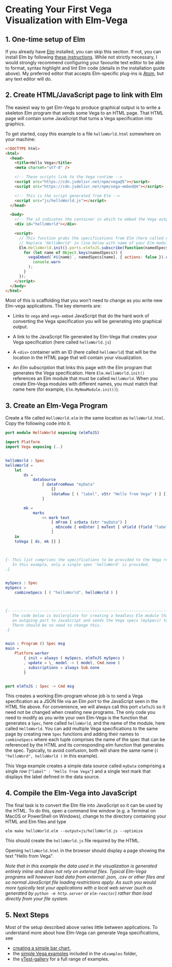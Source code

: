 # Creating Your First Vega Visualization with Elm-Vega

## 1. One-time setup of Elm

If you already have [Elm](http://elm-lang.org) installed, you can skip this section.
If not, you can install Elm by following [these instructions](https://guide.elm-lang.org/install.html).
While not strictly necessary, I would strongly recommend configuring your favourite text editor to be able to format, syntax highlight and lint Elm code (details in the installation guide above).
My preferred editor that accepts Elm-specific plug-ins is [Atom](https://atom.io), but any text editor will do.

## 2. Create HTML/JavaScript page to link with Elm

The easiest way to get Elm-Vega to produce graphical output is to write a skeleton Elm program that sends some Vega to an HTML page.
That HTML page will contain some JavaScript that turns a Vega specification into graphics.

To get started, copy this example to a file `helloWorld.html` somewhere on your machine:

```html
<!DOCTYPE html>
<html>
  <head>
    <title>Hello Vega</title>
    <meta charset="utf-8" />

    <!-- These scripts link to the Vega runtime -->
    <script src="https://cdn.jsdelivr.net/npm/vega@5"></script>
    <script src="https://cdn.jsdelivr.net/npm/vega-embed@4"></script>

    <!-- This is the script generated from Elm -->
    <script src="js/helloWorld.js"></script>
  </head>

  <body>
    <!-- The id indicates the container in which to embed the Vega output. -->
    <div id="helloWorld"></div>

    <script>
      // This function grabs the specifications from Elm (here called namedSpecs).
      // Replace 'HelloWorld' in line below with name of your Elm module when you write your own.
      Elm.HelloWorld.init().ports.elmToJS.subscribe(function(namedSpecs) {
        for (let name of Object.keys(namedSpecs)) {
          vegaEmbed(`#${name}`, namedSpecs[name], { actions: false }).catch(
            console.warn
          );
        }
      });
    </script>
  </body>
</html>
```

Most of this is scaffolding that you won't need to change as you write new Elm-vega applications.
The key elements are:

- Links to `vega` and `vega-embed` JavaScript that do the hard work of converting the Vega specification you will be generating into graphical output.

- A link to the JavaScript file generated by Elm-Vega that creates your Vega specification (here called `helloWorld.js`)

- A `<div>` container with an ID (here called `helloWorld`) that will be the location in the HTML page that will contain your visualization.

- An _Elm subscription_ that links this page with the Elm program that generates the Vega specification.
  Here `Elm.HelloWorld.init()` references an Elm module that must be called `HelloWorld`.
  When you create Elm-Vega modules with different names, you must match that name here (for example, `Elm.MyNewModule.init()`).

## 3. Create an Elm-Vega Program

Create a file called `HelloWorld.elm` in the same location as `helloWorld.html`.
Copy the following code into it.

```elm
port module HelloWorld exposing (elmToJS)

import Platform
import Vega exposing (..)


helloWorld : Spec
helloWorld =
    let
        ds =
            dataSource
                [ dataFromRows "myData"
                    []
                    (dataRow [ ( "label", vStr "Hello from Vega" ) ] [])
                ]

        mk =
            marks
                << mark text
                    [ mFrom [ srData (str "myData") ]
                    , mEncode [ enEnter [ maText [ vField (field "label") ] ] ]
                    ]
    in
    toVega [ ds, mk [] ]



{- This list comprises the specifications to be provided to the Vega runtime.
   In this example, only a single spec 'helloWord' is provided.
-}


mySpecs : Spec
mySpecs =
    combineSpecs [ ( "helloWorld", helloWorld ) ]



{- ---------------------------------------------------------------------------
   The code below is boilerplate for creating a headless Elm module that opens
   an outgoing port to JavaScript and sends the Vega specs (mySpecs) to it.
   There should be no need to change this.
-}


main : Program () Spec msg
main =
    Platform.worker
        { init = always ( mySpecs, elmToJS mySpecs )
        , update = \_ model -> ( model, Cmd.none )
        , subscriptions = always Sub.none
        }


port elmToJS : Spec -> Cmd msg
```

This creates a working Elm-program whose job is to send a Vega specification as a JSON file via an Elm _port_ to the JavaScript seen in the HTML file above.
For convenience, we will always call this port `elmToJS` so it need not be changed when creating new programs.
The only code you need to modify as you write your own Elm-Vega is the function that generates a `Spec`, here called `helloWorld`, and the name of the module, here called `HelloWorld`.
You can add multiple Vega specifications to the same page by creating new `Spec` functions and adding their names to `combineSpecs` where each tuple comprises the name of the spec that can be referenced by the HTML and its corresponding elm function that generates the spec.
Typically, to avoid confusion, both will share the same name (`( "helloWord", helloWorld )` in this example).

This Vega example creates a simple data source called `myData` comprising a single row (`"label" : "Hello from Vega"`) and a single text mark that displays the label defined in the data source.

## 4. Compile the Elm-Vega into JavaScript

The final task is to convert the Elm file into JavaScript so it can be used by the HTML.
To do this, open a command line window (e.g. a Terminal on MacOS or PowerShell on Windows), change to the directory containing your HTML and Elm files and type

    elm make helloWorld.elm --output=js/helloWorld.js --optimize

This should create the `helloWorld.js` file required by the HTML.

Opening `helloWorld.html` in the browser should display a page showing the text "Hello from Vega".

_Note that in this example the data used in the visualization is generated entirely inline and does not rely on external files.
Typical Elm-Vega programs will however load data from external .json, .csv or other files and so normal JavaScript file loading restrictions apply.
As such you would more typically test your applications with a local web server (such as generated by `python -m http.server` or `elm-reactor`) rather than load directly from your file system._

## 5. Next Steps

Most of the setup described above varies little between applications.
To understand more about how Elm-Vega can generate Vega specifications, see

- [creating a simple bar chart](../barChart/README.md),
- the [simple Vega examples](../../vExamples) included in the `vExamples` folder,
- the [vTest-gallery](../../vTest-gallery) for a full range of examples.
